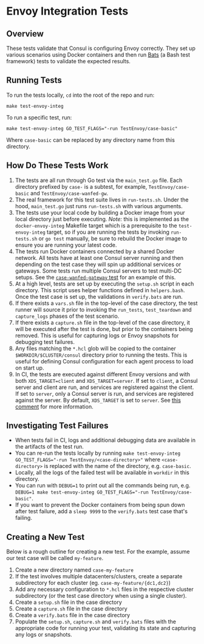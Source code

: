 # Envoy Integration Tests

## Overview

These tests validate that Consul is configuring Envoy correctly. They set up various scenarios using Docker containers and then run
[Bats](https://github.com/sstephenson/bats) (a Bash test framework) tests to validate the expected results.

## Running Tests

To run the tests locally, `cd` into the root of the repo and run:

```console
make test-envoy-integ
```

To run a specific test, run:

```console
make test-envoy-integ GO_TEST_FLAGS="-run TestEnvoy/case-basic"
```

Where `case-basic` can be replaced by any directory name from this directory.

## How Do These Tests Work

1. The tests are all run through Go test via the `main_test.go` file. Each directory prefixed by `case-` is a subtest, for example,
`TestEnvoy/case-basic` and `TestEnvoy/case-wanfed-gw`.
2. The real framework for this test suite lives in `run-tests.sh`. Under the hood, `main_test.go` just runs `run-tests.sh` with
   various arguments.
3. The tests use your local code by building a Docker image from your local directory just before executing.
   _Note:_ this is implemented as the `docker-envoy-integ` Makefile target which is a prerequisite to the `test-envoy-integ` target,
   so if you are running the tests by invoking `run-tests.sh` or `go test` manually, be sure to rebuild the Docker image to ensure
   you are running your latest code.
4. The tests run Docker containers connected by a shared Docker network. All tests have at least one Consul server running and then
   depending on the test case they will spin up additional services or gateways. Some tests run multiple Consul servers to test
   multi-DC setups. See the [`case-wanfed-gateway` test](./case-wanfed-gw) for an example of this.
5. At a high level, tests are set up by executing the `setup.sh` script in each directory. This script uses helper functions
   defined in `helpers.bash`. Once the test case is set up, the validations in `verify.bats` are run.
6. If there exists a `vars.sh` file in the top-level of the case directory, the test runner will source it prior to invoking
   the `run_tests`, `test_teardown` and `capture_logs` phases of the test scenario.
7. If there exists a `capture.sh` file in the top-level of the case directory, it will be executed after the test is done, but prior to
   the containers being removed. This is useful for capturing logs or Envoy snapshots for debugging test failures.
8. Any files matching the `*.hcl` glob will be copied to the container `$WORKDIR/$CLUSTER/consul` directory prior to running the tests.
   This is useful for defining Consul configuration for each agent process to load on start up.
9. In CI, the tests are executed against different Envoy versions and with both `XDS_TARGET=client` and `XDS_TARGET=server`.
   If set to `client`, a Consul server and client are run, and services are registered against the client. If set to `server`,
   only a Consul server is run, and services are registered against the server. By default, `XDS_TARGET` is set to `server`.
   See [this comment](https://github.com/arenadata/consul/blob/70bb6a2abdbc5ed4a6e728e8da243c5394a631d1/test/integration/connect/envoy/run-tests.sh#L178-L212) for more information.

## Investigating Test Failures

* When tests fail in CI, logs and additional debugging data are available in the artifacts of the test run.
* You can re-run the tests locally by running `make test-envoy-integ GO_TEST_FLAGS="-run TestEnvoy/<case-directory>"` where `<case-directory>` is
  replaced with the name of the directory, e.g. `case-basic`.
* Locally, all the logs of the failed test will be available in `workdir` in this directory.
* You can run with `DEBUG=1` to print out all the commands being run, e.g. `DEBUG=1 make test-envoy-integ GO_TEST_FLAGS="-run TestEnvoy/case-basic"`.
* If you want to prevent the Docker containers from being spun down after test failure, add a `sleep 9999` to the `verify.bats` test case that's failing.

## Creating a New Test

Below is a rough outline for creating a new test. For the example, assume our test case will be called `my-feature`.
1. Create a new directory named `case-my-feature`
2. If the test involves multiple datacenters/clusters, create a separate subdirectory for each cluster (eg. `case-my-feature/{dc1,dc2}`)
3. Add any necessary configuration to `*.hcl` files in the respective cluster subdirectory (or the test case directory when using a single cluster).
4. Create a `setup.sh` file in the case directory
5. Create a `capture.sh` file in the case directory
6. Create a `verify.bats` file in the case directory
7. Populate the `setup.sh`, `capture.sh` and `verify.bats` files with the appropriate code for running your test, validating its state and capturing any logs or snapshots.
